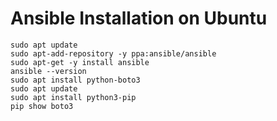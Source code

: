 # Ansible Installation on Ubuntu
```
sudo apt update
sudo apt-add-repository -y ppa:ansible/ansible
sudo apt-get -y install ansible
ansible --version
sudo apt install python-boto3
sudo apt update
sudo apt install python3-pip
pip show boto3
```
